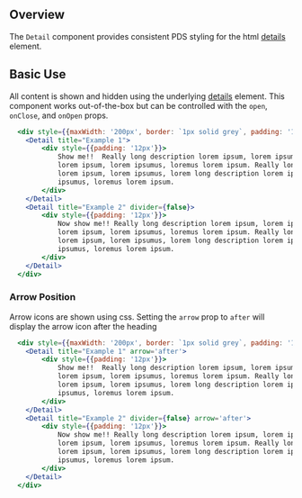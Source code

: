 ## Overview

The `Detail` component provides consistent PDS styling for the html [details](https://developer.mozilla.org/en-US/docs/Web/HTML/Element/details) element. 

## Basic Use

All content is shown and hidden using the underlying [details](https://developer.mozilla.org/en-US/docs/Web/HTML/Element/details) element. This component works out-of-the-box but can be controlled with the `open`, `onClose`, and `onOpen` props.

```jsx
  <div style={{maxWidth: '200px', border: `1px solid grey`, padding: '12px'}} >
    <Detail title="Example 1">
		<div style={{padding: '12px'}}>
			Show me!!  Really long description lorem ipsum, lorem ipsumus, lorem long description
			lorem ipsum, lorem ipsumus, loremus lorem ipsum. Really long description
			lorem ipsum, lorem ipsumus, lorem long description lorem ipsum, lorem
			ipsumus, loremus lorem ipsum.
		</div>
	</Detail>
	<Detail title="Example 2" divider={false}>
		<div style={{padding: '12px'}}>
			Now show me!! Really long description lorem ipsum, lorem ipsumus, lorem long description
			lorem ipsum, lorem ipsumus, loremus lorem ipsum. Really long description
			lorem ipsum, lorem ipsumus, lorem long description lorem ipsum, lorem
			ipsumus, loremus lorem ipsum.
		</div>
	</Detail>
  </div>
```

### Arrow Position

Arrow icons are shown using css. Setting the `arrow` prop to `after` will display the arrow icon after the heading

```jsx
  <div style={{maxWidth: '200px', border: `1px solid grey`, padding: '12px'}} >
    <Detail title="Example 1" arrow='after'>
		<div style={{padding: '12px'}}>
			Show me!!  Really long description lorem ipsum, lorem ipsumus, lorem long description
			lorem ipsum, lorem ipsumus, loremus lorem ipsum. Really long description
			lorem ipsum, lorem ipsumus, lorem long description lorem ipsum, lorem
			ipsumus, loremus lorem ipsum.
		</div>
	</Detail>
	<Detail title="Example 2" divider={false} arrow='after'>
		<div style={{padding: '12px'}}>
			Now show me!! Really long description lorem ipsum, lorem ipsumus, lorem long description
			lorem ipsum, lorem ipsumus, loremus lorem ipsum. Really long description
			lorem ipsum, lorem ipsumus, lorem long description lorem ipsum, lorem
			ipsumus, loremus lorem ipsum.
		</div>
	</Detail>
  </div>
```